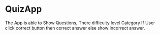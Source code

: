 # QuizApp

The App  is able to Show Questions,
There difficulty level
Category 
If User click correct button then correct answer
else show incorrect answer.
